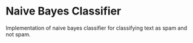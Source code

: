 # Naive Bayes Classifier

Implementation of naive bayes classifier for classifying text as spam and not spam.